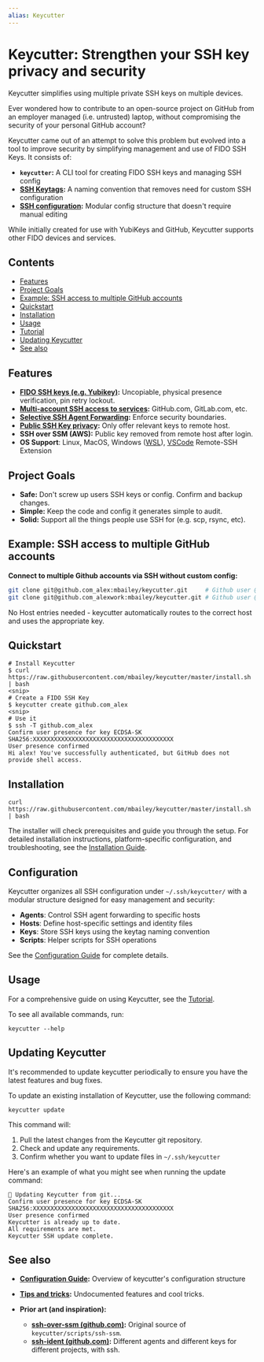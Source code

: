 ```yaml
---
alias: Keycutter
---
```


# Keycutter: Strengthen your SSH key privacy and security

Keycutter simplifies using multiple private SSH keys on multiple devices.

Ever wondered how to contribute to an open-source project on GitHub from an employer managed (i.e. untrusted) laptop, without compromising the security of your personal GitHub account?

Keycutter came out of an attempt to solve this problem but evolved into a tool to improve security by simplifying management and use of FIDO SSH Keys. It consists of:

- **`keycutter`:** A CLI tool for creating FIDO SSH keys and managing SSH config
- **[SSH Keytags](docs/ssh-keytags.md):** A naming convention that removes need for custom SSH configuration
- **[SSH configuration](docs/config/README.md):** Modular config structure that doesn't require manual editing

While initially created for use with YubiKeys and GitHub, Keycutter supports other FIDO devices and services.

## Contents

- [Features](#features)
- [Project Goals](#project-goals)
- [Example: SSH access to multiple GitHub accounts](#example-ssh-access-to-multiple-github-accounts)
- [Quickstart](#quickstart)
- [Installation](#installation)
- [Usage](#usage)
- [Tutorial](docs/tutorial.md)
- [Updating Keycutter](#updating-keycutter)
- [See also](#see-also)

## Features

- **[FIDO SSH keys (e.g. Yubikey)](./docs/yubikeys/fido2-on-yubikeys.md):** Uncopiable, physical presence verification, pin retry lockout.
- **[Multi-account SSH access to services](./docs/ssh-keytags.md#key-innovation-multi-account-ssh):** GitHub.com, GitLab.com, etc.
- **[Selective SSH Agent Forwarding](./ssh_config/keycutter/agents/README.md):** Enforce security boundaries.
- **[Public SSH Key privacy](./docs/design/defense-layers-to-protect-against-key-misuse.md):** Only offer relevant keys to remote host.
- **SSH over SSM (AWS):** Public key removed from remote host after login.
- **OS Support**: Linux, MacOS, Windows ([WSL](docs/install.md#wsl-windows-subsystem-for-linux)), [VSCode](docs/vscode/README.md) Remote-SSH Extension

## Project Goals

- **Safe:** Don't screw up users SSH keys or config. Confirm and backup changes.
- **Simple:** Keep the code and config it generates simple to audit.
- **Solid:** Support all the things people use SSH for (e.g. scp, rsync, etc).

## Example: SSH access to multiple GitHub accounts

**Connect to multiple Github accounts via SSH without custom config:**

```bash
git clone git@github.com_alex:mbailey/keycutter.git     # Github user @alex
git clone git@github.com_alexwork:mbailey/keycutter.git # Github user @alexwork
```

No Host entries needed - keycutter automatically routes to the correct host and uses the appropriate key.

## Quickstart

```shell
# Install Keycutter
$ curl https://raw.githubusercontent.com/mbailey/keycutter/master/install.sh | bash
<snip>
# Create a FIDO SSH Key
$ keycutter create github.com_alex
<snip>
# Use it
$ ssh -T github.com_alex
Confirm user presence for key ECDSA-SK SHA256:XXXXXXXXXXXXXXXXXXXXXXXXXXXXXXXXXXXXXXXX
User presence confirmed
Hi alex! You've successfully authenticated, but GitHub does not provide shell access.
```

## Installation

```shell
curl https://raw.githubusercontent.com/mbailey/keycutter/master/install.sh | bash
```

The installer will check prerequisites and guide you through the setup. For detailed installation instructions, platform-specific configuration, and troubleshooting, see the [Installation Guide](./docs/install.md).

## Configuration

Keycutter organizes all SSH configuration under `~/.ssh/keycutter/` with a modular structure designed for easy management and security:

- **Agents**: Control SSH agent forwarding to specific hosts
- **Hosts**: Define host-specific settings and identity files
- **Keys**: Store SSH keys using the keytag naming convention
- **Scripts**: Helper scripts for SSH operations

See the [Configuration Guide](docs/config/README.md) for complete details.

## Usage

For a comprehensive guide on using Keycutter, see the [Tutorial](docs/tutorial.md).

To see all available commands, run:

```shell
keycutter --help
```

## Updating Keycutter

It's recommended to update keycutter periodically to ensure you have the
latest features and bug fixes.

To update an existing installation of Keycutter, use the following command:

```shell
keycutter update
```

This command will:

1. Pull the latest changes from the Keycutter git repository.
1. Check and update any requirements.
1. Confirm whether you want to update files in `~/.ssh/keycutter`

Here's an example of what you might see when running the update command:

```
🔄 Updating Keycutter from git...
Confirm user presence for key ECDSA-SK SHA256:XXXXXXXXXXXXXXXXXXXXXXXXXXXXXXXXXXXXXXXX
User presence confirmed
Keycutter is already up to date.
All requirements are met.
Keycutter SSH update complete.
```

## See also

- **[Configuration Guide](docs/config/README.md):** Overview of keycutter's configuration structure
- **[Tips and tricks](docs/tips-and-tricks.md):** Undocumented features and cool tricks.

- **Prior art (and inspiration):**
  - **[ssh-over-ssm (github.com)](https://github.com/elpy1/ssh-over-ssm):** Original source of `keycutter/scripts/ssh-ssm`.
  - **[ssh-ident (github.com)](https://github.com/ccontavalli/ssh-ident):** Different agents and different keys for different projects, with ssh.
